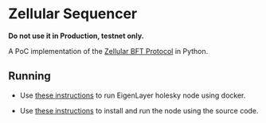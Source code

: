 # Zellular Sequencer

<b> Do not use it in Production, testnet only. </b>

A PoC implementation of the [Zellular BFT Protocol](https://docs.zellular.xyz/protocol.html) in Python.

## Running

- Use [these instructions](https://github.com/zellular-xyz/zsequencer/wiki/Run-EigenLayer-Holesky-Node) to run EigenLayer holesky node using docker.

- Use [these instructions](https://github.com/zellular-xyz/zsequencer/wiki/Node-Installation-Guide) to install and run the node using the source code. 